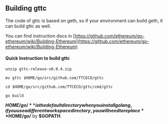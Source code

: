 ## Building gttc

The code of gttc is based on geth, so if your environment can build geth, it can build gttc as well.

You can find instruction docs in [https://github.com/ethereum/go-ethereum/wiki/Building-Ethereum](https://github.com/ethereum/go-ethereum/wiki/Building-Ethereum)


#### Quick Instruction to build gttc

```
unzip gttc-release-v0.0.4.zip

mv gttc $HOME/go/src/github.com/TTCECO/gttc

cd $HOME/go/src/github.com/TTCECO/gttc/cmd/gttc

go build

```

**$HOME/go/** is the default directory when you install golang, if you use a different workspace directory, you will need to replace **$HOME/go/** by **$GOPATH**.
